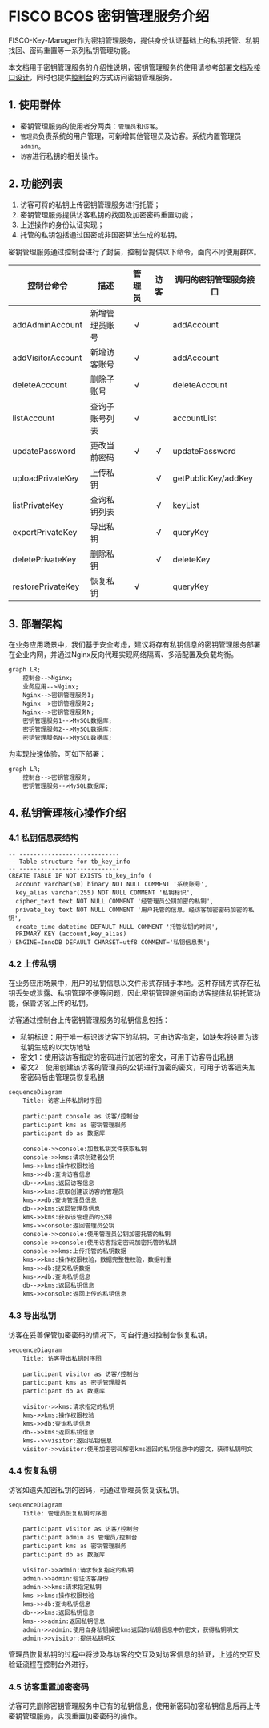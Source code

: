 # FISCO BCOS 密钥管理服务介绍

FISCO-Key-Manager作为密钥管理服务，提供身份认证基础上的私钥托管、私钥找回、密码重置等一系列私钥管理功能。

本文档用于密钥管理服务的介绍性说明，密钥管理服务的使用请参考[部署文档](./kms_deployment.md)及[接口设计](./interfaces.md)，同时也提供[控制台](./console_manual.md)的方式访问密钥管理服务。

## 1. 使用群体

- 密钥管理服务的使用者分两类：`管理员`和`访客`。
- `管理员`负责系统的用户管理，可新增其他管理员及访客。系统内置管理员`admin`。
- `访客`进行私钥的相关操作。

## 2. 功能列表

1. 访客可将的私钥上传密钥管理服务进行托管；
2. 密钥管理服务提供访客私钥的找回及加密密码重置功能；
3. 上述操作的身份认证实现；
4. 托管的私钥包括通过国密或非国密算法生成的私钥。

密钥管理服务通过控制台进行了封装，控制台提供以下命令，面向不同使用群体。

| 控制台命令 | 描述 | 管理员 | 访客 | 调用的密钥管理服务接口 |
| ---------- | ---- | :----: |:--: | -------------------- |
| addAdminAccount   | 新增管理员账号 | √      |      | addAccount |
| addVisitorAccount | 新增访客账号   | √      |      | addAccount |
| deleteAccount     | 删除子账号     | √      |      | deleteAccount |
| listAccount       | 查询子账号列表 | √      |      | accountList |
| updatePassword    | 更改当前密码   | √      | √    | updatePassword |
| uploadPrivateKey  | 上传私钥       |        | √    | getPublicKey/addKey |
| listPrivateKey    | 查询私钥列表   |        | √    | keyList |
| exportPrivateKey  | 导出私钥       |        | √    | queryKey |
| deletePrivateKey  | 删除私钥       |        | √    | deleteKey |
| restorePrivateKey | 恢复私钥       | √      |      | queryKey |

## 3. 部署架构

在业务应用场景中，我们基于安全考虑，建议将存有私钥信息的密钥管理服务部署在企业内网，并通过Nginx反向代理实现网络隔离、多活配置及负载均衡。

```mermaid
graph LR;
    控制台-->Nginx;
    业务应用-->Nginx;
    Nginx-->密钥管理服务1;
    Nginx-->密钥管理服务2;
    Nginx-->密钥管理服务N;
    密钥管理服务1-->MySQL数据库;
    密钥管理服务2-->MySQL数据库;
    密钥管理服务N-->MySQL数据库;
```

为实现快速体验，可如下部署：

```mermaid
graph LR;
    控制台-->密钥管理服务;
    密钥管理服务-->MySQL数据库;
```

## 4. 私钥管理核心操作介绍

### 4.1 私钥信息表结构

```text
-- ----------------------------
-- Table structure for tb_key_info
-- ----------------------------
CREATE TABLE IF NOT EXISTS tb_key_info (
  account varchar(50) binary NOT NULL COMMENT '系统账号',
  key_alias varchar(255) NOT NULL COMMENT '私钥标识',
  cipher_text text NOT NULL COMMENT '经管理员公钥加密的私钥',
  private_key text NOT NULL COMMENT '用户托管的信息，经访客加密密码加密的私钥',
  create_time datetime DEFAULT NULL COMMENT '托管私钥的时间',
  PRIMARY KEY (account,key_alias)
) ENGINE=InnoDB DEFAULT CHARSET=utf8 COMMENT='私钥信息表';
```

### 4.2 上传私钥

在业务应用场景中，用户的私钥信息以文件形式存储于本地。这种存储方式存在私钥丢失或泄露、私钥管理不便等问题，因此密钥管理服务面向访客提供私钥托管功能，保管访客上传的私钥。

访客通过控制台上传密钥管理服务的私钥信息包括：

- 私钥标识：用于唯一标识该访客下的私钥，可由访客指定，如缺失将设置为该私钥生成的以太坊地址
- 密文1：使用该访客指定的密码进行加密的密文，可用于访客导出私钥
- 密文2：使用创建该访客的管理员的公钥进行加密的密文，可用于访客遗失加密密码后由管理员恢复私钥

```mermaid
sequenceDiagram
    Title: 访客上传私钥时序图
	
    participant console as 访客/控制台
    participant kms as 密钥管理服务
    participant db as 数据库

    console->>console:加载私钥文件获取私钥
    console->>kms:请求创建者公钥
    kms->>kms:操作权限校验
    kms->>db:查询访客信息
    db-->>kms:返回访客信息
    kms->>kms:获取创建该访客的管理员
    kms->>db:查询管理员信息
    db-->>kms:返回管理员信息
    kms->>kms:获取该管理员的公钥
    kms->>console:返回管理员公钥
    console->>console:使用管理员公钥加密托管的私钥
    console->>console:使用访客指定密码加密托管的私钥
    console->>kms:上传托管的私钥数据
    kms->>kms:操作权限校验，数据完整性校验，数据判重
    kms->>db:提交私钥数据
    kms->>db:查询私钥信息
    db-->>kms:返回私钥信息
    kms->>console:返回上传的私钥信息
```

### 4.3 导出私钥

访客在妥善保管加密密码的情况下，可自行通过控制台恢复私钥。

```mermaid
sequenceDiagram
    Title: 访客导出私钥时序图
	
    participant visitor as 访客/控制台
    participant kms as 密钥管理服务
    participant db as 数据库

    visitor->>kms:请求指定的私钥
    kms->>kms:操作权限校验
    kms->>db:查询私钥信息
    db-->>kms:返回私钥信息
    kms-->>visitor:返回私钥信息
    visitor->>visitor:使用加密密码解密kms返回的私钥信息中的密文，获得私钥明文
```

### 4.4 恢复私钥

访客如遗失加密私钥的密码，可通过管理员恢复该私钥。

```mermaid
sequenceDiagram
    Title: 管理员恢复私钥时序图
	
    participant visitor as 访客/控制台
    participant admin as 管理员/控制台
    participant kms as 密钥管理服务
    participant db as 数据库

    visitor->>admin:请求恢复指定的私钥
    admin->>admin:验证访客身份
    admin->>kms:请求指定私钥
    kms->>kms:操作权限校验
    kms->>db:查询私钥信息
    db-->>kms:返回私钥信息
    kms-->>admin:返回私钥信息
    admin->>admin:使用自身私钥解密kms返回的私钥信息中的密文，获得私钥明文
    admin->>visitor:提供私钥明文
```

管理员恢复私钥的过程中将涉及与访客的交互及对访客信息的验证，上述的交互及验证流程在控制台外进行。

### 4.5 访客重置加密密码

访客可先删除密钥管理服务中已有的私钥信息，使用新密码加密私钥信息后再上传密钥管理服务，实现重置加密密码的操作。